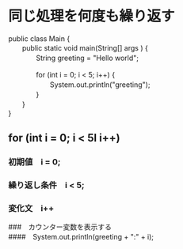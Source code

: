 # 同じ処理を何度も繰り返す  

public class Main {  
　　public static void main(String[] args ) {  
　　　　String greeting = "Hello world";  

　　　　for (int i = 0; i < 5; i++) {  
　　　　　　System.out.println("greeting");  
　　　　}  
　　}  
}  
## for (int i = 0; i < 5l i++)  
### 初期値　i = 0;  
### 繰り返し条件　i < 5;  
### 変化文　i++  

###　カウンター変数を表示する  
####　System.out.println(greeting + ":" + i);  
